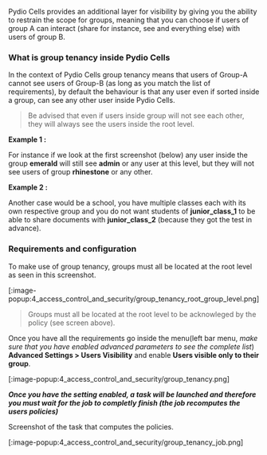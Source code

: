 Pydio Cells provides an additional layer for visibility by giving you the ability to restrain the scope for groups, meaning that you can choose if users of group A can interact (share for instance, see and everything else) with users of group B.

### What is group tenancy inside Pydio Cells

In the context of Pydio Cells group tenancy means that users of Group-A cannot see users of Group-B (as long as you match the list of requirements), by default the behaviour is that any user even if sorted inside a group, can see any other user inside Pydio Cells.

> Be advised that even if users inside group will not see each other, they will always see the users inside the root level.

**Example 1 :**

For instance if we look at the first screenshot (below) any user inside the group **emerald** will still see **admin** or any user at this level, but they will not see users of group **rhinestone** or any other.

**Example 2 :**

Another case would be a school, you have multiple classes each with its own respective group and you do not want students of **junior_class_1** to be able to share documents with **junior_class_2** (because they got the test in advance).

### Requirements and configuration

To make use of group tenancy, groups must all be located at the root level as seen in this screenshot.

[:image-popup:4_access_control_and_security/group_tenancy_root_group_level.png]

> Groups must all be located at the root level to be acknowleged by the policy (see screen above).

Once you have all the requirements go inside the menu(left bar menu, _make sure that you have enabled advanced parameters to see the complete list_) **Advanced Settings > Users Visibility** and enable **Users visible only to their group**.

[:image-popup:4_access_control_and_security/group_tenancy.png]

_**Once you have the setting enabled, a task will be launched and therefore you must wait for the job to completly finish (the job recomputes the users policies)**_

Screenshot of the task that computes the policies.

[:image-popup:4_access_control_and_security/group_tenancy_job.png]
